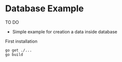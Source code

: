 # Database Example

TO DO 

- Simple example for creation a data inside database


First installation

```
go get ./...
go build
```